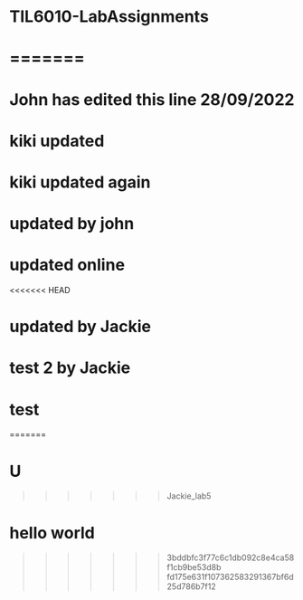 # TIL6010-LabAssignments


=======
=======
# John has edited this line 28/09/2022
# kiki updated
# kiki updated again 

# updated by john
# updated online
<<<<<<< HEAD
# updated by Jackie
# test 2 by Jackie
# test 
=======
# U
>>>>>>> Jackie_lab5

# hello world
>>>>>>> 3bddbfc3f77c6c1db092c8e4ca58f1cb9be53d8b
>>>>>>> fd175e631f107362583291367bf6d25d786b7f12
